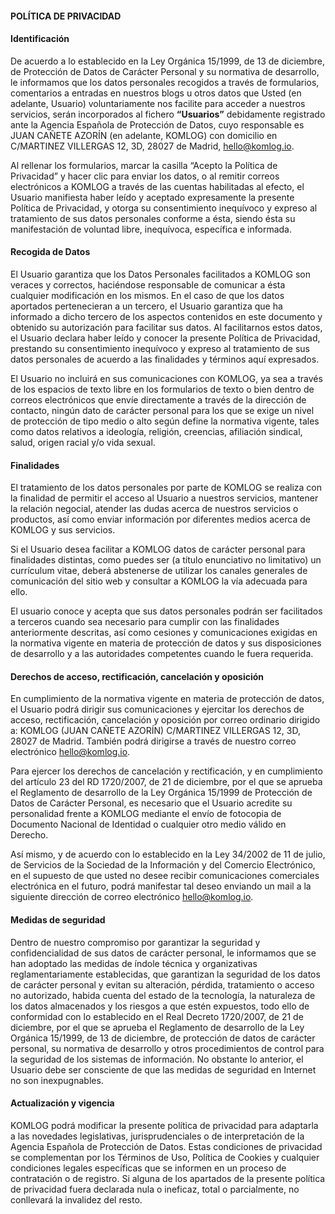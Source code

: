 #### POLÍTICA DE PRIVACIDAD

#### Identificación

De acuerdo a lo establecido en la Ley Orgánica 15/1999, de 13 de diciembre, de Protección de Datos de Carácter Personal y su normativa de desarrollo, le informamos que los datos personales recogidos a través de formularios, comentarios a entradas en nuestros blogs u otros datos que Usted (en adelante, Usuario) voluntariamente nos facilite para acceder a nuestros servicios, serán incorporados al fichero **“Usuarios”**   debidamente registrado ante la Agencia Española de Protección de Datos, cuyo responsable es JUAN CAÑETE AZORÍN (en adelante, KOMLOG) con domicilio en C/MARTINEZ VILLERGAS 12, 3D, 28027 de Madrid, [hello@komlog.io](mailto:hello@komlog.io).

Al rellenar los formularios, marcar la casilla “Acepto la Política de Privacidad” y hacer clic para enviar los datos, o al remitir correos electrónicos a KOMLOG a través de las cuentas habilitadas al efecto, el Usuario manifiesta haber leído y aceptado expresamente la presente Política de Privacidad, y otorga su consentimiento inequívoco y expreso al tratamiento de sus datos personales conforme a ésta, siendo ésta su manifestación de voluntad libre, inequívoca, específica e informada.

#### Recogida de Datos

El Usuario garantiza que los Datos Personales facilitados a KOMLOG son veraces y correctos, haciéndose responsable de comunicar a ésta cualquier modificación en los mismos. En el caso de que los datos aportados pertenecieran a un tercero, el Usuario garantiza que ha informado a dicho tercero de los aspectos contenidos en este documento y obtenido su autorización para facilitar sus datos. Al facilitarnos estos datos, el Usuario declara haber leído y conocer la presente Política de Privacidad, prestando su consentimiento inequívoco y expreso al tratamiento de sus datos personales de acuerdo a las finalidades y términos aquí expresados.

El Usuario no incluirá en sus comunicaciones con KOMLOG, ya sea a través de los  espacios de texto libre en los formularios de texto o bien dentro de correos electrónicos que envíe directamente a través de la dirección de contacto, ningún dato de carácter personal para los que se exige un nivel de protección de tipo medio o alto según define la normativa vigente, tales como datos relativos a ideología, religión, creencias, afiliación sindical, salud, origen racial y/o vida sexual.

#### Finalidades

El tratamiento de los datos personales por parte de KOMLOG se realiza con la finalidad de permitir el acceso al Usuario a nuestros servicios, mantener la relación negocial, atender las dudas acerca de nuestros servicios o productos, así como enviar información por diferentes medios acerca de KOMLOG y sus servicios.

Si el Usuario desea facilitar a KOMLOG datos de carácter personal para finalidades distintas, como puedes ser (a título enunciativo no limitativo) un currículum vitae, deberá abstenerse de utilizar los canales generales de comunicación del sitio web y consultar a KOMLOG la vía adecuada para ello.

El usuario conoce y acepta que sus datos personales podrán ser facilitados a terceros cuando sea necesario para cumplir con las finalidades anteriormente descritas, así como cesiones y comunicaciones exigidas en la normativa vigente en materia de protección de datos y sus disposiciones de desarrollo y a las autoridades competentes cuando le fuera requerida.

#### Derechos de acceso, rectificación, cancelación y oposición

En cumplimiento de la normativa vigente en materia de protección de datos, el Usuario podrá dirigir sus comunicaciones y ejercitar los derechos de acceso, rectificación, cancelación y oposición por correo ordinario dirigido a: KOMLOG (JUAN CAÑETE AZORÍN) C/MARTINEZ VILLERGAS 12, 3D, 28027 de Madrid.
También podrá dirigirse a través de nuestro correo electrónico [hello@komlog.io](mailto:hello@komlog.io).

Para ejercer los derechos de cancelación y rectificación, y en cumplimiento del artículo 23  del RD 1720/2007, de 21 de diciembre, por el que se aprueba el Reglamento de desarrollo de la Ley Orgánica 15/1999 de Protección de Datos de Carácter Personal, es necesario que el Usuario acredite su personalidad frente a KOMLOG mediante el envío de fotocopia de Documento Nacional de Identidad o cualquier otro medio válido en Derecho.

Así mismo, y de acuerdo con lo establecido en la Ley 34/2002 de 11 de julio, de Servicios de la Sociedad de la Información y del Comercio Electrónico, en el supuesto de que usted no desee recibir comunicaciones comerciales electrónica en el futuro, podrá manifestar tal deseo enviando un mail a la siguiente dirección de correo electrónico [hello@komlog.io](mailto:hello@komlog.io).

#### Medidas de seguridad

Dentro de nuestro compromiso por garantizar la seguridad y confidencialidad de sus datos de carácter personal, le informamos que se han adoptado las medidas de índole técnica y organizativas reglamentariamente establecidas, que garantizan la seguridad de los datos de carácter personal y evitan su alteración, pérdida, tratamiento o acceso no autorizado, habida cuenta del estado de la tecnología, la naturaleza de los datos almacenados y los riesgos a que estén expuestos, todo ello de conformidad con lo establecido en el Real Decreto 1720/2007, de 21 de diciembre, por el que se aprueba el Reglamento de desarrollo de la Ley Orgánica 15/1999, de 13 de diciembre, de protección de datos de carácter personal, su normativa de desarrollo y otros procedimientos de control para la seguridad de los sistemas de información. No obstante lo anterior, el Usuario debe ser consciente de que las medidas de seguridad en Internet no son inexpugnables.

#### Actualización y vigencia

KOMLOG podrá modificar la presente política de privacidad para adaptarla a las novedades legislativas, jurisprudenciales o de interpretación de la Agencia Española de Protección de Datos. Estas condiciones de privacidad se complementan por los Términos de Uso, Política de Cookies y cualquier condiciones legales específicas que se informen en un proceso de contratación o de registro.
Si alguna de los apartados de la presente política de privacidad fuera declarada nula o ineficaz, total o parcialmente, no conllevará la invalidez del resto.
